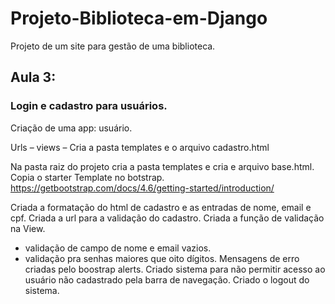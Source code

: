 # Projeto-Biblioteca-em-Django

Projeto de um site para gestão de uma biblioteca.

## Aula 3:

### Login e cadastro para usuários.

Criação de uma app: usuário.

Urls – views – Cria a pasta templates e o arquivo cadastro.html

Na pasta raiz do projeto cria a pasta templates e cria e arquivo base.html.
Copia o starter Template no botstrap. 
https://getbootstrap.com/docs/4.6/getting-started/introduction/

Criada a formatação do html de cadastro e as entradas de nome, email e cpf.
Criada a url para a validação do cadastro.
Criada a função de validação na View.
- validação de campo de nome e email vazios.
- validação pra senhas maiores que oito dígitos.
Mensagens de erro criadas pelo boostrap alerts.
Criado sistema para não permitir acesso ao usuário não cadastrado pela barra de navegação.
Criado o logout do sistema.

